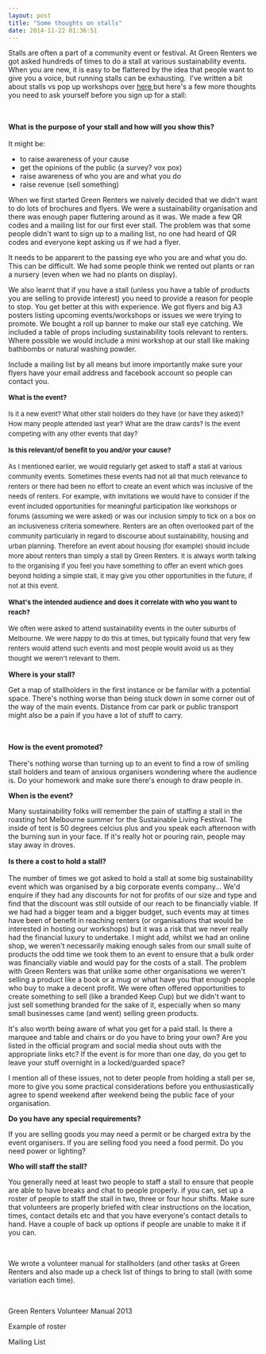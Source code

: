 ```yaml
---
layout: post
title: "Some thoughts on stalls"
date: 2014-11-22 01:36:51
---
```


Stalls are often a part of a community event or festival. At Green Renters we got asked hundreds of times to do a stall at various sustainability events. When you are new, it is easy to be flattered by the idea that people want to give you a voice, but running stalls can be exhausting.  I've written a bit about stalls vs pop up workshops over [here ][1]but here's a few more thoughts you need to ask yourself before you sign up for a stall:

 [1]: http://dev.greenrenters.org/content/different-kinds-workshops-we-did

 

<strong style="line-height: 1.538em;">What is the purpose of your stall and how will you show this?</strong>

It might be:

*   to raise awareness of your cause
*   get the opinions of the public (a survey? vox pox)
*   raise awareness of who you are and what you do
*   raise revenue (sell something)

When we first started Green Renters we naively decided that we didn't want to do lots of brochures and flyers. We were a sustainability organisation and there was enough paper fluttering around as it was. We made a few QR codes and a mailing list for our first ever stall. The problem was that some people didn't want to sign up to a mailing list, no one had heard of QR codes and everyone kept asking us if we had a flyer.

It needs to be apparent to the passing eye who you are and what you do. This can be difficult. We had some people think we rented out plants or ran a nursery (even when we had no plants on display). 

We also learnt that if you have a stall (unless you have a table of products you are selling to provide interest) you need to provide a reason for people to stop. You get better at this with experience. We got flyers and big A3 posters listing upcoming events/workshops or issues we were trying to promote. We bought a roll up banner to make our stall eye catching. We included a table of props including sustainability tools relevant to renters. Where possible we would include a mini workshop at our stall like making bathbombs or natural washing powder.

Include a mailing list by all means but imore importantly make sure your flyers have your email address and facebook account so people can contact you. 

<p style="font-size: 13px; line-height: 20.0063037872314px;">
  <strong>What is the event?</strong>
</p>

<p style="font-size: 13px; line-height: 20.0063037872314px;">
  Is it a new event? What other stall holders do they have (or have they asked)? How many people attended last year? What are the draw cards? Is the event competing with any other events that day?
</p>

<p style="font-size: 13px; line-height: 20.0063037872314px;">
  <strong>Is this relevant/of benefit to you and/or your cause?</strong>
</p>

<p style="font-size: 13px; line-height: 20.0063037872314px;">
  As I mentioned earlier, we would regularly get asked to staff a stall at various community events. Sometimes these events had not all that much relevance to renters or there had been no effort to create an event which was inclusive of the needs of renters. For example, with invitations we would have to consider if the event included opportunities for meaningful participation like workshops or forums (assuming we were asked) or was our inclusion simply to tick on a box on an inclusiveness criteria somewhere. Renters are an often overlooked part of the community particularly in regard to discourse about sustainability, housing and urban planning. Therefore an event about housing (for example) should include more about renters than simply a stall by Green Renters. It is always worth talking to the organising if you feel you have something to offer an event which goes beyond holding a simple stall, it may give you other opportunities in the future, if not at this event. 
</p>

<p style="font-size: 13px; line-height: 20.0063037872314px;">
  <span style="line-height: 1.538em;"><strong>What's the intended audience and does it correlate with who you want to reach?</strong> </span>
</p>

<p style="font-size: 13px; line-height: 20.0063037872314px;">
  <span style="line-height: 1.538em;">We often were asked to attend sustainability events in the outer suburbs of Melbourne. We were happy to do this at times, but typically found that very few renters would attend such events and most people would avoid us as they thought we weren't relevant to them. </span>
</p>

**Where is your stall?**

Get a map of stallholders in the first instance or be familar with a potential space. There's nothing worse than being stuck down in some corner out of the way of the main events. Distance from car park or public transport might also be a pain if you have a lot of stuff to carry. 

 

<strong style="line-height: 1.538em;">How is the event promoted?</strong>

There's nothing worse than turning up to an event to find a row of smiling stall holders and team of anxious organisers wondering where the audience is. Do your homework and make sure there's enough to draw people in. 

**When is the event?**

Many sustainability folks will remember the pain of staffing a stall in the roasting hot Melbourne summer for the Sustainable Living Festival. The inside of tent is 50 degrees celcius plus and you speak each afternoon with the burning sun in your face. If it's really hot or pouring rain, people may stay away in droves. 

**<span style="line-height: 1.538em;">Is there a cost to hold a stall?</span>**

The number of times we got asked to hold a stall at some big sustainability event which was organised by a big corporate events company... We'd enquire if they had any discounts for not for profits of our size and type and find that the discount was still outside of our reach to be financially viable. If we had had a bigger team and a bigger budget, such events may at times have been of benefit in reaching renters (or organisations that would be interested in hosting our workshops) but it was a risk that we never really had the financial luxury to undertake. I might add, whilst we had an online shop, we weren't necessarily making enough sales from our small suite of products the odd time we took them to an event to ensure that a bulk order was financially viable and would pay for the costs of a stall. The problem with Green Renters was that unlike some other organisations we weren't selling a product like a book or a mug or what have you that enough people who buy to make a decent profit. We were often offered opportunities to create something to sell (like a branded Keep Cup) but we didn't want to just sell something branded for the sake of it, especially when so many small businesses came (and went) selling green products. 

It's also worth being aware of what you get for a paid stall. Is there a marquee and table and chairs or do you have to bring your own? Are you listed in the official program and social media shout outs with the appropriate links etc? If the event is for more than one day, do you get to leave your stuff overnight in a locked/guarded space? 

I mention all of these issues, not to deter people from holding a stall per se, more to give you some practical considerations before you enthusiastically agree to spend weekend after weekend being the public face of your organisation. 

**Do you have any special requirements?**

If you are selling goods you may need a permit or be charged extra by the event organisers. If you are selling food you need a food permit. Do you need power or lighting? 

**Who will staff the stall?**

You generally need at least two people to staff a stall to ensure that people are able to have breaks and chat to people properly. if you can, set up a roster of people to staff the stall in two, three or four hour shifts. Make sure that volunteers are properly briefed with clear instructions on the location, times, contact details etc and that you have everyone's contact details to hand. Have a couple of back up options if people are unable to make it if you can. 

 

We wrote a volunteer manual for stallholders (and other tasks at Green Renters and also made up a check list of things to bring to stall (with some variation each time). 

 

Green Renters Volunteer Manual 2013

Example of roster

Mailing List

 

 